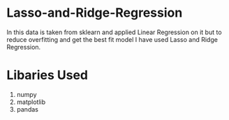 # Lasso-and-Ridge-Regression
In this data is taken from sklearn and applied Linear Regression on it but to reduce overfitting and get the best fit model I have used Lasso and Ridge Regression. 
# Libaries Used
1. numpy
2. matplotlib
3. pandas
